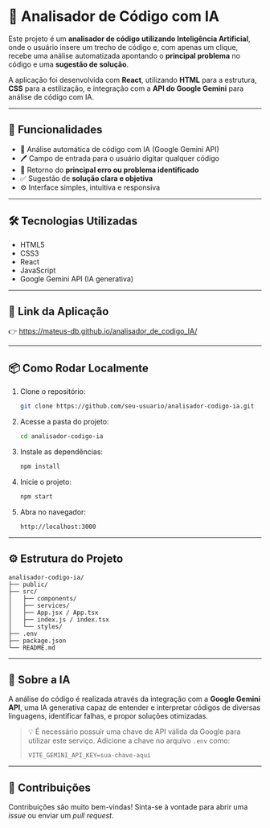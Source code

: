 # 🤖 Analisador de Código com IA

Este projeto é um **analisador de código utilizando Inteligência Artificial**, onde o usuário insere um trecho de código e, com apenas um clique, recebe uma análise automatizada apontando o **principal problema** no código e uma **sugestão de solução**.

A aplicação foi desenvolvida com **React**, utilizando **HTML** para a estrutura, **CSS** para a estilização, e integração com a **API do Google Gemini** para análise de código com IA.

---

## 🚀 Funcionalidades

* 🧠 Análise automática de código com IA (Google Gemini API)
* 🖊 Campo de entrada para o usuário digitar qualquer código
* 📌 Retorno do **principal erro ou problema identificado**
* ✅ Sugestão de **solução clara e objetiva**
* ⚙️ Interface simples, intuitiva e responsiva

---

## 🛠 Tecnologias Utilizadas

* HTML5
* CSS3
* React
* JavaScript 
* Google Gemini API (IA generativa)

---

## 🔗 Link da Aplicação

👉  https://mateus-db.github.io/analisador_de_codigo_IA/

---

## 📦 Como Rodar Localmente

1. Clone o repositório:

   ```bash
   git clone https://github.com/seu-usuario/analisador-codigo-ia.git
   ```

2. Acesse a pasta do projeto:

   ```bash
   cd analisador-codigo-ia
   ```

3. Instale as dependências:

   ```bash
   npm install
   ```

4. Inicie o projeto:

   ```bash
   npm start
   ```

5. Abra no navegador:

   ```
   http://localhost:3000
   ```

---

## ⚙️ Estrutura do Projeto

```
analisador-codigo-ia/
├── public/
├── src/
│   ├── components/
│   ├── services/
│   ├── App.jsx / App.tsx
│   ├── index.js / index.tsx
│   └── styles/
├── .env
├── package.json
└── README.md
```

---

## 🧠 Sobre a IA

A análise do código é realizada através da integração com a **Google Gemini API**, uma IA generativa capaz de entender e interpretar códigos de diversas linguagens, identificar falhas, e propor soluções otimizadas.

> 💡 É necessário possuir uma chave de API válida da Google para utilizar este serviço.
> Adicione a chave no arquivo `.env` como:
>
> ```
> VITE_GEMINI_API_KEY=sua-chave-aqui
> ```

---

## 🤝 Contribuições

Contribuições são muito bem-vindas!
Sinta-se à vontade para abrir uma *issue* ou enviar um *pull request*.

